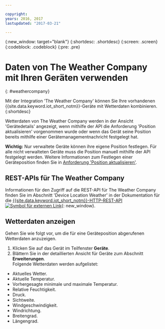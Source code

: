 ```yaml
---

copyright:
years: 2016, 2017
lastupdated: "2017-03-21"

---
```


{:new_window: target="blank"}
{:shortdesc: .shortdesc}
{:screen: .screen}
{:codeblock: .codeblock}
{:pre: .pre}

# Daten von The Weather Company mit Ihren Geräten verwenden
{: #weathercompany}

Mit der Integration 'The Weather Company' können Sie Ihre vorhandenen {{site.data.keyword.iot_short_notm}}-Geräte mit Wetterdaten kombinieren.
{:shortdesc}

Wetterdaten von The Weather Company werden in der Ansicht 'Gerätedetails' angezeigt, wenn mithilfe der API die Anforderung 'Position aktualisieren' vorgenommen wurde oder wenn das Gerät seine Position bereits mithilfe einer Gerätemanagementnachricht festgelegt hat.

**Wichtig:** Nur verwaltete Geräte können ihre eigene Position festlegen. Für alle nicht verwalteten Geräte muss die Position manuell mithilfe der API festgelegt werden. Weitere Informationen zum Festlegen einer Geräteposition finden Sie in [Anforderung 'Position aktualisieren'](../../devices/device_mgmt/index.html#update-location).

## REST-APIs für The Weather Company
Informationen für den Zugriff auf die REST-API für The Weather Company finden Sie im Abschnitt
'Device Location Weather' in der Dokumentation für die [{{site.data.keyword.iot_short_notm}}-HTTP-REST-API ![Symbol für externen Link](../../../../icons/launch-glyph.svg)](https://docs.internetofthings.ibmcloud.com/swagger/v0002.html#!/Device_Location_Weather){: new_window}.

## Wetterdaten anzeigen

Gehen Sie wie folgt vor, um die für eine Geräteposition abgerufenen Wetterdaten anzuzeigen.
1. Klicken Sie auf das Gerät im Teilfenster **Geräte**.
2. Blättern Sie in der detaillierten Ansicht für Geräte zum Abschnitt **Erweiterungen**.  
Folgende Wetterdaten werden aufgelistet:
 - Aktuelles Wetter.
 - Aktuelle Temperatur.
 - Vorhergesagte minimale und maximale Temperatur.
 - Relative Feuchtigkeit.
 - Druck.
 - Sichtweite.
 - Windgeschwindigkeit.
 - Windrichtung.
 - Breitengrad.
 - Längengrad.

<!-- Weather data from The Weather Company extension can be retrieved by using the API. For information on the Weather Company API, see [The Weather Company API documentation ![External link icon](../../../../icons/launch-glyph.svg)](https://docs.internetofthings.ibmcloud.com/swagger/ext-twc.html){: new_window}. -->
